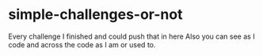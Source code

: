 # simple-challenges-or-not

Every challenge I finished and could push that in here
Also you can see as I code and across the code as I am or used to. 
